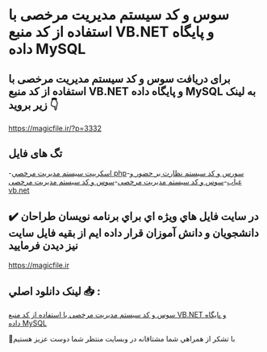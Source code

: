 # سوس و کد سیستم مدیریت مرخصی با استفاده از کد منبع VB.NET و پایگاه داده MySQL

## برای دریافت سوس و کد سیستم مدیریت مرخصی با استفاده از کد منبع VB.NET و پایگاه داده MySQL به لینک زیر بروید 👇

https://magicfile.ir/?p=3332

## تگ های فایل

-[اسکریپت سيستم مديريت مرخصي php](https://magicfile.ir/product/%d8%b3%d9%88%d8%b3-%d9%88-%da%a9%d8%af%d8%b3%db%8c%d8%b3%d8%aa%d9%85-%d9%85%d8%af%db%8c%d8%b1%db%8c%d8%aa-%d9%85%d8%b1%d8%ae%d8%b5%db%8c-vbnet-mysql/)-[سورس و کد سیستم نظارت بر حضور و غیاب](https://magicfile.ir/product/%d8%b3%d9%88%d8%b3-%d9%88-%da%a9%d8%af%d8%b3%db%8c%d8%b3%d8%aa%d9%85-%d9%85%d8%af%db%8c%d8%b1%db%8c%d8%aa-%d9%85%d8%b1%d8%ae%d8%b5%db%8c-vbnet-mysql/)-[سوس و کد سیستم مدیریت مرخصی](https://magicfile.ir/product/%d8%b3%d9%88%d8%b3-%d9%88-%da%a9%d8%af%d8%b3%db%8c%d8%b3%d8%aa%d9%85-%d9%85%d8%af%db%8c%d8%b1%db%8c%d8%aa-%d9%85%d8%b1%d8%ae%d8%b5%db%8c-vbnet-mysql/)-[سوس و کد سیستم مدیریت مرخصی vb.net](https://magicfile.ir/product/%d8%b3%d9%88%d8%b3-%d9%88-%da%a9%d8%af%d8%b3%db%8c%d8%b3%d8%aa%d9%85-%d9%85%d8%af%db%8c%d8%b1%db%8c%d8%aa-%d9%85%d8%b1%d8%ae%d8%b5%db%8c-vbnet-mysql/)

## ✔️ در سايت فايل هاي ويژه اي براي برنامه نويسان طراحان دانشجويان و دانش آموزان قرار داده ايم از بقيه فايل سايت نيز ديدن فرماييد

https://magicfile.ir


## لينک دانلود اصلي 📥 :

[سوس و کد سیستم مدیریت مرخصی با استفاده از کد منبع VB.NET و پایگاه داده MySQL](https://magicfile.ir/product/%d8%b3%d9%88%d8%b3-%d9%88-%da%a9%d8%af%d8%b3%db%8c%d8%b3%d8%aa%d9%85-%d9%85%d8%af%db%8c%d8%b1%db%8c%d8%aa-%d9%85%d8%b1%d8%ae%d8%b5%db%8c-vbnet-mysql/) 


🙏با تشکر از همراهي شما مشتاقانه در وبسایت منتظر شما دوست عزیز هستیم

